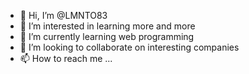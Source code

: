 - 👋 Hi, I’m @LMNTO83
- 👀 I’m interested in learning more and more
- 🌱 I’m currently learning web programming
- 💞️ I’m looking to collaborate on interesting companies 
- 📫 How to reach me ...

<!---
LMNTO83/LMNTO83 is a ✨ special ✨ repository because its `README.md` (this file) appears on your GitHub profile.
You can click the Preview link to take a look at your changes.
--->
